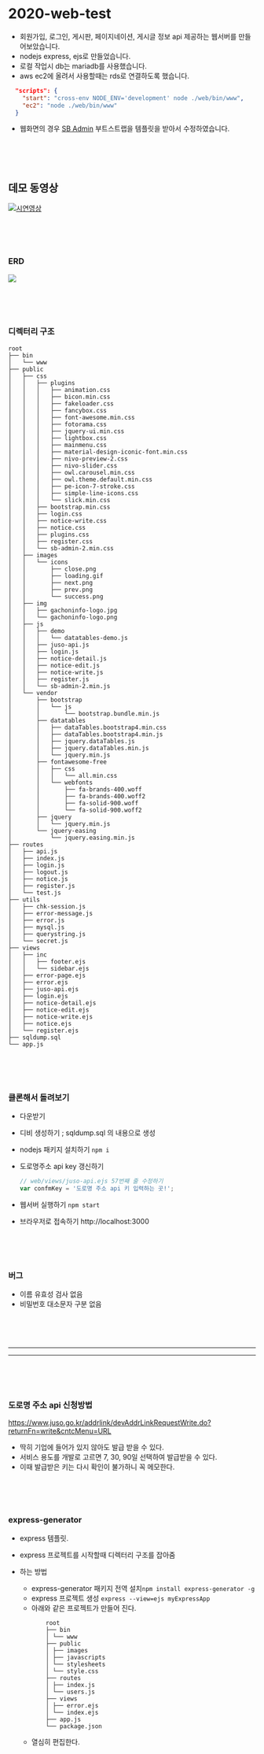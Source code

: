 # 2020-web-test

- 회원가입, 로그인, 게시판, 페이지네이션, 게시글 정보 api 제공하는 웹서버를 만들어보았습니다.
- nodejs express, ejs로 만들었습니다.
- 로컬 작업시 db는 mariadb를 사용했습니다.
- aws ec2에 올려서 사용할때는 rds로 연결하도록 했습니다.

```json
  "scripts": {
    "start": "cross-env NODE_ENV='development' node ./web/bin/www",
    "ec2": "node ./web/bin/www"
  }
```

- 웹화면의 경우 [SB Admin](https://startbootstrap.com/templates/sb-admin/) 부트스트랩을 템플릿을 받아서 수정하였습니다.

<br><br><br>

## 데모 동영상

[![시연영상](https://img.youtube.com/vi/VPq9A_xo2uA/0.jpg)](https://www.youtube.com/watch?v=VPq9A_xo2uA)

<br><br><br>

### ERD

<img src="readmeRes/erd.png">

<br><br><br>

### 디렉터리 구조

    root
    ├── bin
    │   └── www
    ├── public
    │   ├── css
    │   │   ├── plugins
    │   │   │   ├── animation.css
    │   │   │   ├── bicon.min.css
    │   │   │   ├── fakeloader.css
    │   │   │   ├── fancybox.css
    │   │   │   ├── font-awesome.min.css
    │   │   │   ├── fotorama.css
    │   │   │   ├── jquery-ui.min.css
    │   │   │   ├── lightbox.css
    │   │   │   ├── mainmenu.css
    │   │   │   ├── material-design-iconic-font.min.css
    │   │   │   ├── nivo-preview-2.css
    │   │   │   ├── nivo-slider.css
    │   │   │   ├── owl.carousel.min.css
    │   │   │   ├── owl.theme.default.min.css
    │   │   │   ├── pe-icon-7-stroke.css
    │   │   │   ├── simple-line-icons.css
    │   │   │   └── slick.min.css
    │   │   ├── bootstrap.min.css
    │   │   ├── login.css
    │   │   ├── notice-write.css
    │   │   ├── notice.css
    │   │   ├── plugins.css
    │   │   ├── register.css
    │   │   └── sb-admin-2.min.css
    │   ├── images
    │   │   └── icons
    │   │       ├── close.png
    │   │       ├── loading.gif
    │   │       ├── next.png
    │   │       ├── prev.png
    │   │       └── success.png
    │   ├── img
    │   │   ├── gachoninfo-logo.jpg
    │   │   └── gachoninfo-logo.png
    │   ├── js
    │   │   ├── demo
    │   │   │   └── datatables-demo.js
    │   │   ├── juso-api.js
    │   │   ├── login.js
    │   │   ├── notice-detail.js
    │   │   ├── notice-edit.js
    │   │   ├── notice-write.js
    │   │   ├── register.js
    │   │   └── sb-admin-2.min.js
    │   └── vendor
    │       ├── bootstrap
    │       │   └── js
    │       │       └── bootstrap.bundle.min.js
    │       ├── datatables
    │       │   ├── dataTables.bootstrap4.min.css
    │       │   ├── dataTables.bootstrap4.min.js
    │       │   ├── jquery.dataTables.js
    │       │   ├── jquery.dataTables.min.js
    │       │   └── jquery.min.js
    │       ├── fontawesome-free
    │       │   ├── css
    │       │   │   └── all.min.css
    │       │   └── webfonts
    │       │       ├── fa-brands-400.woff
    │       │       ├── fa-brands-400.woff2
    │       │       ├── fa-solid-900.woff
    │       │       └── fa-solid-900.woff2
    │       ├── jquery
    │       │   └── jquery.min.js
    │       └── jquery-easing
    │           └── jquery.easing.min.js
    ├── routes
    │   ├── api.js
    │   ├── index.js
    │   ├── login.js
    │   ├── logout.js
    │   ├── notice.js
    │   ├── register.js
    │   └── test.js
    ├── utils
    │   ├── chk-session.js
    │   ├── error-message.js
    │   ├── error.js
    │   ├── mysql.js
    │   ├── querystring.js
    │   └── secret.js
    ├── views
    │   ├── inc
    │   │   ├── footer.ejs
    │   │   └── sidebar.ejs
    │   ├── error-page.ejs
    │   ├── error.ejs
    │   ├── juso-api.ejs
    │   ├── login.ejs
    │   ├── notice-detail.ejs
    │   ├── notice-edit.ejs
    │   ├── notice-write.ejs
    │   ├── notice.ejs
    │   └── register.ejs
    ├── sqldump.sql
    └── app.js

<br><br><br>

### 클론해서 돌려보기

- 다운받기
- 디비 생성하기 ; sqldump.sql 의 내용으로 생성
- nodejs 패키지 설치하기 `npm i`
- 도로명주소 api key 갱신하기

  ```js
  // web/views/juso-api.ejs 57번째 줄 수정하기
  var confmKey = '도로명 주소 api 키 입력하는 곳!';
  ```

- 웹서버 실행하기 `npm start`
- 브라우저로 접속하기 http://localhost:3000

<br><br><br>

### 버그

- 이름 유효성 검사 없음
- 비밀번호 대소문자 구분 없음

<br><br><br>

<hr>
<hr>

<br><br><br>

### 도로명 주소 api 신청방법

https://www.juso.go.kr/addrlink/devAddrLinkRequestWrite.do?returnFn=write&cntcMenu=URL

- 딱히 기업에 들어가 있지 않아도 발급 받을 수 있다.
- 서비스 용도를 개발로 고르면 7, 30, 90일 선택하여 발급받을 수 있다.
- 이때 발급받은 키는 다시 확인이 불가하니 꼭 메모한다.

<br><br><br>

### express-generator

- express 템플릿.
- express 프로젝트를 시작할때 디렉터리 구조를 잡아줌
- 하는 방법

  - express-generator 패키지 전역 설치`npm install express-generator -g`
  - express 프로젝트 생성 `express --view=ejs myExpressApp`
  - 아래와 같은 프로젝트가 만들어 진다.
    ```
        root
        ├── bin
        │ └── www
        ├── public
        │ ├── images
        │ ├── javascripts
        │ └── stylesheets
        │ └── style.css
        ├── routes
        │ ├── index.js
        │ └── users.js
        ├── views
        │ ├── error.ejs
        │ └── index.ejs
        ├── app.js
        └── package.json
    ```
  - 열심히 편집한다.

<br><br><br>
